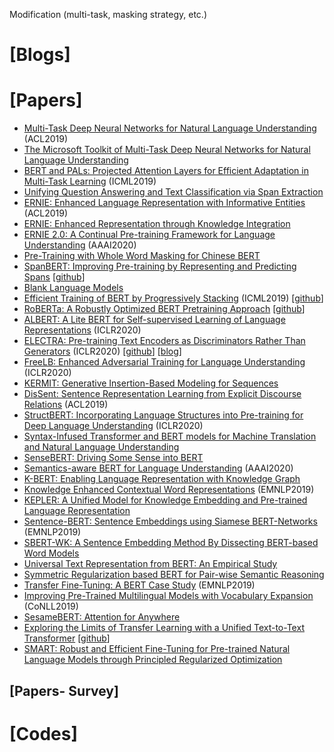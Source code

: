 Modification (multi-task, masking strategy, etc.)    

# [Blogs]

# [Papers]
* [Multi-Task Deep Neural Networks for Natural Language Understanding](https://arxiv.org/abs/1901.11504) (ACL2019)
* [The Microsoft Toolkit of Multi-Task Deep Neural Networks for Natural Language Understanding](https://arxiv.org/abs/2002.07972)
* [BERT and PALs: Projected Attention Layers for Efficient Adaptation in Multi-Task Learning](https://arxiv.org/abs/1902.02671) (ICML2019)
* [Unifying Question Answering and Text Classification via Span Extraction](https://arxiv.org/abs/1904.09286)
* [ERNIE: Enhanced Language Representation with Informative Entities](https://arxiv.org/abs/1905.07129) (ACL2019)
* [ERNIE: Enhanced Representation through Knowledge Integration](https://arxiv.org/abs/1904.09223)
* [ERNIE 2.0: A Continual Pre-training Framework for Language Understanding](https://arxiv.org/abs/1907.12412) (AAAI2020)
* [Pre-Training with Whole Word Masking for Chinese BERT](https://arxiv.org/abs/1906.08101)
* [SpanBERT: Improving Pre-training by Representing and Predicting Spans](https://arxiv.org/abs/1907.10529) [[github](https://github.com/facebookresearch/SpanBERT)]
* [Blank Language Models](https://arxiv.org/abs/2002.03079)
* [Efficient Training of BERT by Progressively Stacking](http://proceedings.mlr.press/v97/gong19a.html) (ICML2019) [[github](https://github.com/gonglinyuan/StackingBERT)]
* [RoBERTa: A Robustly Optimized BERT Pretraining Approach](https://arxiv.org/abs/1907.11692) [[github](https://github.com/pytorch/fairseq/tree/master/examples/roberta)]
* [ALBERT: A Lite BERT for Self-supervised Learning of Language Representations](https://arxiv.org/abs/1909.11942) (ICLR2020)
* [ELECTRA: Pre-training Text Encoders as Discriminators Rather Than Generators](https://openreview.net/forum?id=r1xMH1BtvB) (ICLR2020) [[github](https://github.com/google-research/electra)] [[blog](https://ai.googleblog.com/2020/03/more-efficient-nlp-model-pre-training.html)]
* [FreeLB: Enhanced Adversarial Training for Language Understanding](https://openreview.net/forum?id=BygzbyHFvB) (ICLR2020)
* [KERMIT: Generative Insertion-Based Modeling for Sequences](https://arxiv.org/abs/1906.01604)
* [DisSent: Sentence Representation Learning from Explicit Discourse Relations](https://arxiv.org/abs/1710.04334) (ACL2019)
* [StructBERT: Incorporating Language Structures into Pre-training for Deep Language Understanding](https://arxiv.org/abs/1908.04577) (ICLR2020)
* [Syntax-Infused Transformer and BERT models for Machine Translation and Natural Language Understanding](https://arxiv.org/abs/1911.06156)
* [SenseBERT: Driving Some Sense into BERT](https://arxiv.org/abs/1908.05646)
* [Semantics-aware BERT for Language Understanding](https://arxiv.org/abs/1909.02209) (AAAI2020)
* [K-BERT: Enabling Language Representation with Knowledge Graph](https://arxiv.org/abs/1909.07606)
* [Knowledge Enhanced Contextual Word Representations](https://arxiv.org/abs/1909.04164) (EMNLP2019)
* [KEPLER: A Unified Model for Knowledge Embedding and Pre-trained Language Representation](https://arxiv.org/abs/1911.06136)
* [Sentence-BERT: Sentence Embeddings using Siamese BERT-Networks](https://arxiv.org/abs/1908.10084) (EMNLP2019)
* [SBERT-WK: A Sentence Embedding Method By Dissecting BERT-based Word Models](https://arxiv.org/abs/2002.06652)
* [Universal Text Representation from BERT: An Empirical Study](https://arxiv.org/abs/1910.07973)
* [Symmetric Regularization based BERT for Pair-wise Semantic Reasoning](https://arxiv.org/abs/1909.03405)
* [Transfer Fine-Tuning: A BERT Case Study](https://arxiv.org/abs/1909.00931) (EMNLP2019)
* [Improving Pre-Trained Multilingual Models with Vocabulary Expansion](https://arxiv.org/abs/1909.12440) (CoNLL2019)
* [SesameBERT: Attention for Anywhere](https://arxiv.org/abs/1910.03176)
* [Exploring the Limits of Transfer Learning with a Unified Text-to-Text Transformer](https://arxiv.org/abs/1910.10683) [[github](https://github.com/google-research/text-to-text-transfer-transformer)]
* [SMART: Robust and Efficient Fine-Tuning for Pre-trained Natural Language Models through Principled Regularized Optimization](https://arxiv.org/abs/1911.03437)

## [Papers- Survey]


# [Codes]

